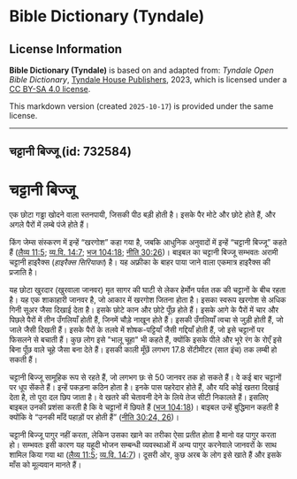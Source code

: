 # Bible Dictionary (Tyndale)

## License Information

**Bible Dictionary (Tyndale)** is based on and adapted from: _Tyndale Open Bible Dictionary_, [Tyndale House Publishers](https://tyndaleopenresources.com/), 2023, which is licensed under a [CC BY-SA 4.0 license](https://creativecommons.org/licenses/by-sa/4.0/legalcode.en).

This markdown version (created `2025-10-17`) is provided under the same license.



--------------------------------

## चट्टानी बिज्जू (id: 732584)

चट्टानी बिज्जू
==============

एक छोटा गड्ढा खोदने वाला स्तनपायी, जिसकी पीठ बड़ी होती है। इसके पैर मोटे और छोटे होते हैं, और अगले पैरों में लम्बे पंजे होते हैं।

किंग जेम्स संस्करण में इन्हें “खरगोश” कहा गया है, जबकि आधुनिक अनुवादों में इन्हें “चट्टानी बिज्जू” कहते हैं ([लैव्य 11:5](https://ref.ly/Lev11:5); [व्य.वि. 14:7](https://ref.ly/Deut14:7); [भज 104:18](https://ref.ly/Ps104:18); [नीति 30:26](https://ref.ly/Prov30:26))। बाइबल का चट्टानी बिज्जू सम्भवतः अरामी चट्टानी हाइरैक्स (*हाइरैक्स सिरियाका*) है। यह अफ्रीका के बाहर पाया जाने वाला एकमात्र हाइरैक्स की प्रजाति है।

यह छोटा खुरदार (खुरवाला जानवर) मृत सागर की घाटी से लेकर हेर्मोन पर्वत तक की चट्टानों के बीच रहता है। यह एक शाकाहारी जानवर है, जो आकार में खरगोश जितना होता है। इसका स्वरूप खरगोश से अधिक गिनी सूअर जैसा दिखाई देता है। इसके छोटे कान और छोटे पूँछ होते हैं। इसके आगे के पैरों में चार और पिछले पैरों में तीन उँगलियाँ होती हैं, जिनमें चौड़े नाखून होते हैं। इसकी उँगलियाँ त्वचा से जुड़ी होती हैं, जो जाले जैसी दिखती हैं। इसके पैरों के तलवे में शोषक\-पट्टियाँ जैसी गद्दियाँ होती हैं, जो इसे चट्टानों पर फिसलने से बचाती हैं। कुछ लोग इसे "भालू चूहा" भी कहते हैं, क्योंकि इसके पीले और भूरे रंग के रोएँ इसे बिना पूँछ वाले चूहे जैसा बना देते हैं। इसकी काली मूँछें लगभग 17\.8 सेंटीमीटर (सात इंच) तक लम्बी हो सकती हैं।

चट्टानी बिज्जू सामूहिक रूप से रहते हैं, जो लगभग छः से 50 जानवर तक हो सकते हैं। वे कई बार चट्टानों पर धूप सेंकते हैं। इन्हें पकड़ना कठिन होता है। इनके पास पहरेदार होते हैं, और यदि कोई खतरा दिखाई देता है, तो पूरा दल छिप जाता है। वे खतरे की चेतावनी देने के लिये तेज सीटी निकालते हैं। इसलिए बाइबल उनकी प्रशंसा करती है कि वे चट्टानों में छिपते हैं ([भज 104:18](https://ref.ly/Ps104:18))। बाइबल उन्हें बुद्धिमान कहती है क्योंकि वे “उनकी माँदें पहाड़ों पर होती हैं” ([नीति 30:24, 26](https://ref.ly/Prov30:24,Prov30:26))।

चट्टानी बिज्जू पागुर नहीं करता, लेकिन उसका खाने का तरीका ऐसा प्रतीत होता है मानो वह पागुर करता हो। सम्भवतः इसी कारण यह यहूदी भोजन सम्बन्धी व्यवस्थाओं में अन्य पागुर करनेवाले जानवरों के साथ शामिल किया गया था ([लैव्य 11:5](https://ref.ly/Lev11:5); [व्य.वि. 14:7](https://ref.ly/Deut14:7))। दूसरी ओर, कुछ अरब के लोग इसे खाते हैं और इसके माँस को मूल्यवान मानते हैं।



